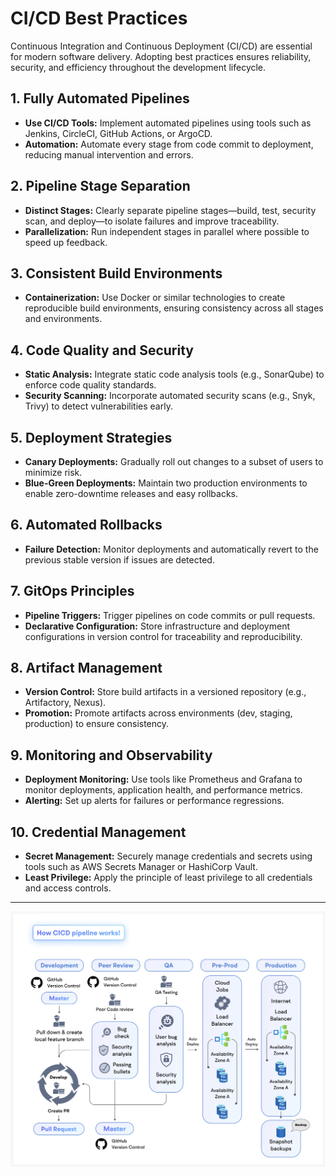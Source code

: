 # CI/CD Best Practices

Continuous Integration and Continuous Deployment (CI/CD) are essential for modern software delivery. Adopting best practices ensures reliability, security, and efficiency throughout the development lifecycle.

## 1. Fully Automated Pipelines

- **Use CI/CD Tools:** Implement automated pipelines using tools such as Jenkins, CircleCI, GitHub Actions, or ArgoCD.
- **Automation:** Automate every stage from code commit to deployment, reducing manual intervention and errors.

## 2. Pipeline Stage Separation

- **Distinct Stages:** Clearly separate pipeline stages—build, test, security scan, and deploy—to isolate failures and improve traceability.
- **Parallelization:** Run independent stages in parallel where possible to speed up feedback.

## 3. Consistent Build Environments

- **Containerization:** Use Docker or similar technologies to create reproducible build environments, ensuring consistency across all stages and environments.

## 4. Code Quality and Security

- **Static Analysis:** Integrate static code analysis tools (e.g., SonarQube) to enforce code quality standards.
- **Security Scanning:** Incorporate automated security scans (e.g., Snyk, Trivy) to detect vulnerabilities early.

## 5. Deployment Strategies

- **Canary Deployments:** Gradually roll out changes to a subset of users to minimize risk.
- **Blue-Green Deployments:** Maintain two production environments to enable zero-downtime releases and easy rollbacks.

## 6. Automated Rollbacks

- **Failure Detection:** Monitor deployments and automatically revert to the previous stable version if issues are detected.

## 7. GitOps Principles

- **Pipeline Triggers:** Trigger pipelines on code commits or pull requests.
- **Declarative Configuration:** Store infrastructure and deployment configurations in version control for traceability and reproducibility.

## 8. Artifact Management

- **Version Control:** Store build artifacts in a versioned repository (e.g., Artifactory, Nexus).
- **Promotion:** Promote artifacts across environments (dev, staging, production) to ensure consistency.

## 9. Monitoring and Observability

- **Deployment Monitoring:** Use tools like Prometheus and Grafana to monitor deployments, application health, and performance metrics.
- **Alerting:** Set up alerts for failures or performance regressions.

## 10. Credential Management

- **Secret Management:** Securely manage credentials and secrets using tools such as AWS Secrets Manager or HashiCorp Vault.
- **Least Privilege:** Apply the principle of least privilege to all credentials and access controls.

---

![CI/CD Best Practices](./01_CICD_BEST_PRACTICES.png)